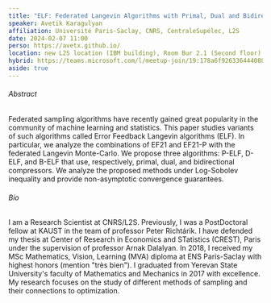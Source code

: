 ```yaml
---
title: "ELF: Federated Langevin Algorithms with Primal, Dual and Bidirectional Compression"
speaker: Avetik Karagulyan
affiliation: Université Paris-Saclay, CNRS, CentraleSupélec, L2S
date: 2024-02-07 11:00
perso: https://avetx.github.io/
location: new L2S location (IBM building), Room Bur 2.1 (Second floor)
hybrid: https://teams.microsoft.com/l/meetup-join/19:178a6f926336444088eb120e42476f36@thread.tacv2/1734454512275?context=%7B%22Tid%22:%2261f3e3b8-9b52-433a-a4eb-c67334ce54d5%22,%22Oid%22:%224d6c63a8-7eae-4099-804e-68bcb968bec0%22%7D
aside: true
---
```



###### Abstract
Federated sampling algorithms have recently gained great popularity in the community of machine learning and statistics.
This paper studies variants of such algorithms called Error Feedback Langevin algorithms (ELF).
In particular, we analyze the combinations of EF21 and EF21-P with the federated Langevin Monte-Carlo.
We propose three algorithms: P-ELF, D-ELF, and B-ELF that use, respectively, primal, dual, and bidirectional compressors.
We analyze the proposed methods under Log-Sobolev inequality and provide non-asymptotic convergence guarantees.



###### Bio
I am a Research Scientist at CNRS/L2S.
Previously, I was a PostDoctoral fellow at KAUST in the team of professor Peter Richtárik.
I have defended my thesis at Center of Research in Economics and STatistics (CREST), Paris under the supervision of professor Arnak Dalalyan.
In 2018, I received my MSc Mathematics, Vision, Learning (MVA) diploma at ENS Paris-Saclay with highest honors (mention "très bien").
I graduated from Yerevan State University's faculty of Mathematics and Mechanics in 2017 with excellence.
My research focuses on the study of different methods of sampling and their connections to optimization. 
